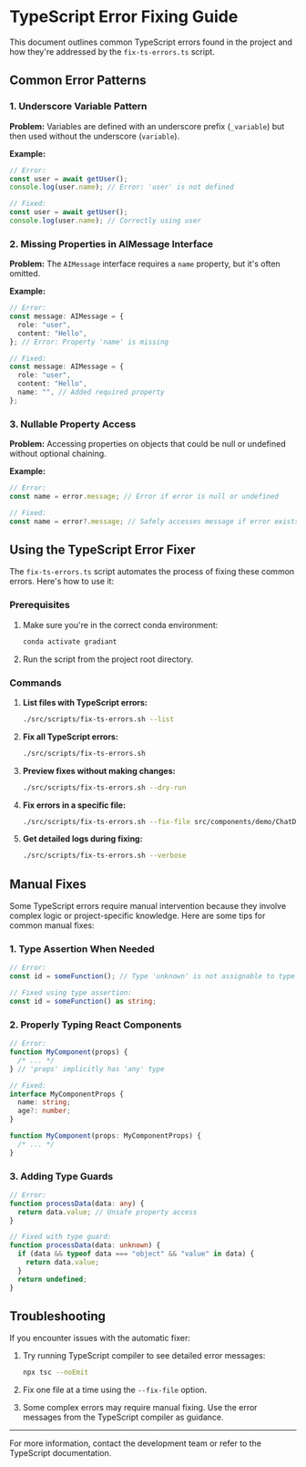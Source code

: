 # TypeScript Error Fixing Guide

This document outlines common TypeScript errors found in the project and how they're addressed by the `fix-ts-errors.ts` script.

## Common Error Patterns

### 1. Underscore Variable Pattern

**Problem:** Variables are defined with an underscore prefix (`_variable`) but then used without the underscore (`variable`).

**Example:**

```typescript
// Error:
const user = await getUser();
console.log(user.name); // Error: 'user' is not defined

// Fixed:
const user = await getUser();
console.log(user.name); // Correctly using user
```

### 2. Missing Properties in AIMessage Interface

**Problem:** The `AIMessage` interface requires a `name` property, but it's often omitted.

**Example:**

```typescript
// Error:
const message: AIMessage = {
  role: "user",
  content: "Hello",
}; // Error: Property 'name' is missing

// Fixed:
const message: AIMessage = {
  role: "user",
  content: "Hello",
  name: "", // Added required property
};
```

### 3. Nullable Property Access

**Problem:** Accessing properties on objects that could be null or undefined without optional chaining.

**Example:**

```typescript
// Error:
const name = error.message; // Error if error is null or undefined

// Fixed:
const name = error?.message; // Safely accesses message if error exists
```

## Using the TypeScript Error Fixer

The `fix-ts-errors.ts` script automates the process of fixing these common errors. Here's how to use it:

### Prerequisites

1. Make sure you're in the correct conda environment:

   ```bash
   conda activate gradiant
   ```

2. Run the script from the project root directory.

### Commands

1. **List files with TypeScript errors:**

   ```bash
   ./src/scripts/fix-ts-errors.sh --list
   ```

2. **Fix all TypeScript errors:**

   ```bash
   ./src/scripts/fix-ts-errors.sh
   ```

3. **Preview fixes without making changes:**

   ```bash
   ./src/scripts/fix-ts-errors.sh --dry-run
   ```

4. **Fix errors in a specific file:**

   ```bash
   ./src/scripts/fix-ts-errors.sh --fix-file src/components/demo/ChatDemo.tsx
   ```

5. **Get detailed logs during fixing:**
   ```bash
   ./src/scripts/fix-ts-errors.sh --verbose
   ```

## Manual Fixes

Some TypeScript errors require manual intervention because they involve complex logic or project-specific knowledge. Here are some tips for common manual fixes:

### 1. Type Assertion When Needed

```typescript
// Error:
const id = someFunction(); // Type 'unknown' is not assignable to type 'string'

// Fixed using type assertion:
const id = someFunction() as string;
```

### 2. Properly Typing React Components

```typescript
// Error:
function MyComponent(props) {
  /* ... */
} // 'props' implicitly has 'any' type

// Fixed:
interface MyComponentProps {
  name: string;
  age?: number;
}

function MyComponent(props: MyComponentProps) {
  /* ... */
}
```

### 3. Adding Type Guards

```typescript
// Error:
function processData(data: any) {
  return data.value; // Unsafe property access
}

// Fixed with type guard:
function processData(data: unknown) {
  if (data && typeof data === "object" && "value" in data) {
    return data.value;
  }
  return undefined;
}
```

## Troubleshooting

If you encounter issues with the automatic fixer:

1. Try running TypeScript compiler to see detailed error messages:

   ```bash
   npx tsc --noEmit
   ```

2. Fix one file at a time using the `--fix-file` option.

3. Some complex errors may require manual fixing. Use the error messages from the TypeScript compiler as guidance.

---

For more information, contact the development team or refer to the TypeScript documentation.
